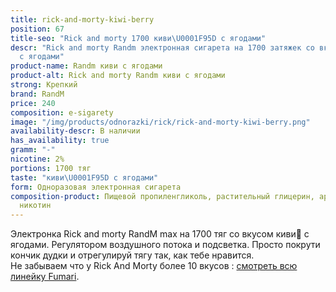 ```yaml
---
title: rick-and-morty-kiwi-berry
position: 67
title-seo: "Rick and morty 1700 киви\U0001F95D с ягодами"
descr: "Rick and morty Randm электронная сигарета на 1700 затяжек со вкусом киви\U0001F95D
  с ягодами"
product-name: Randm киви с ягодами
product-alt: Rick and morty Randm киви с ягодами
strong: Крепкий
brand: RandM
price: 240
composition: e-sigarety
image: "/img/products/odnorazki/rick/rick-and-morty-kiwi-berry.png"
availability-descr: В наличии
has_availability: true
gramm: "-"
nicotine: 2%
portions: 1700 тяг
taste: "киви\U0001F95D с ягодами"
form: Одноразовая электронная сигарета
composition-product: Пищевой пропиленгликоль, растительный глицерин, ароматизатор,
  никотин
---
```


Электронка Rick and morty ️RandM max на 1700 тяг со вкусом киви🥝 с ягодами. Регулятором воздушного потока и подсветка. Просто покрути кончик дудки и отрегулируй тягу так, как тебе нравится.<br>
Не забываем что у Rick And Morty более 10 вкусов : [смотреть всю линейку Fumari](/pods-rick-and-morty).